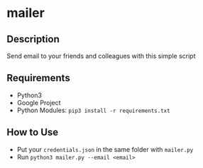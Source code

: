 # mailer
## Description
Send email to your friends and colleagues with this simple script

## Requirements
- Python3
- Google Project
- Python Modules: `pip3 install -r requirements.txt`

## How to Use
- Put your `credentials.json` in the same folder with `mailer.py`
- Run `python3 mailer.py --email <email>`
